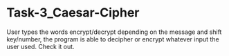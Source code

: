 # Task-3_Caesar-Cipher
User types the words encrypt/decrypt depending on the message and shift key/number, the program is able to decipher or encrypt whatever input the user used. Check it out.
